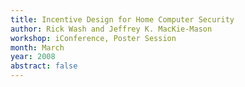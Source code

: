 ```yaml
---
title: Incentive Design for Home Computer Security
author: Rick Wash and Jeffrey K. MacKie-Mason
workshop: iConference, Poster Session
month: March
year: 2008
abstract: false
---
```

